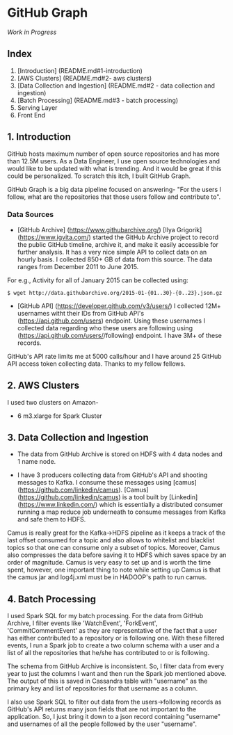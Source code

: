 # GitHub Graph
 
*Work in Progress*

## Index
1. [Introduction] (README.md#1-introduction)
2. [AWS Clusters] (README.md#2- aws clusters)
3. [Data Collection and Ingestion] (README.md#2 - data collection and ingestion)
4. [Batch Processing] (README.md#3 - batch processing)
5. Serving Layer
6. Front End

## 1. Introduction
GitHub hosts maximum number of open source repositories and has more than 12.5M users. As a Data Engineer, I use open source technologies and would like to be updated with what is trending. And it would be great if this could be personalized. To scratch this itch, I built GitHub Graph.

GitHub Graph is a big data pipeline focused on answering- "For the users I follow, what are the repositories that those users follow and contribute to".



### Data Sources
* [GitHub Archive] (https://www.githubarchive.org/)
[Ilya Grigorik] (https://www.igvita.com/) started the GitHub Archive project to record the public GitHub timeline, archive it, and make it easily accessible for further analysis. It has a very nice simple API to collect data on an hourly basis. I collected 850+ GB of data from this source. The data ranges from December 2011 to June 2015.

For e.g., Activity for all of January 2015	can be collected using:

    $ wget http://data.githubarchive.org/2015-01-{01..30}-{0..23}.json.gz

* [GitHub API] (https://developer.github.com/v3/users/)
I collected 12M+ usernames witht their IDs from GitHub API's (https://api.github.com/users) endpoint. Using these  usernames I collected data regarding who these users are following using (https://api.github.com/users/<username>/following) endpoint. I have 3M+ of these records. 

GitHub's API rate limits me at 5000 calls/hour and I have around 25 GitHub API access token collecting data. Thanks to my fellow fellows.

## 2. AWS Clusters 
I used two clusters on Amazon-
* 6 m3.xlarge for Spark Cluster

## 3. Data Collection and Ingestion 
* The data from GitHub Archive is stored on HDFS with 4 data nodes and 1 name node. 

* I have 3 producers collecting data from GitHub's API and shooting messages to Kafka. I consume these messages using [camus] (https://github.com/linkedin/camus). [Camus] (https://github.com/linkedin/camus) is a tool built by [Linkedin] (https://www.linkedin.com/) which is essentially a distributed consumer running a map reduce job underneath to consume messages from Kafka and safe them to HDFS.

Camus is really great for the Kafka->HDFS pipeline as it keeps a track of the last offset consumed for a topic and also allows to whitelist and blacklist topics so that one can consume only a subset of topics. Moreover, Camus also compresses the data before saving it to HDFS which saves space by an order of magnitude. Camus is very easy to set up and is worth the time spent, however, one important thing to note while setting up Camus is that the camus jar and log4j.xml must be in HADOOP's path to run camus. 

## 4. Batch Processing
I used Spark SQL for my batch processing. For the data from GitHub Archive, I filter events like 'WatchEvent', 'ForkEvent', 'CommitCommentEvent' as they are representative of the fact that a user has either contributed to a repository or is following one. With these filtered events, I run a Spark job to create a two column schema with a user and a list of all the repositories that he/she has contributed to or is following. 

The schema from GitHub Archive is inconsistent. So, I filter data from every year to just the columns I want and then run the Spark job mentioned above. The output of this is saved in Cassandra table with "username" as the primary key and list of repositories for that username as a column.

I also use Spark SQL to filter out data from the users->following records as GitHub's API returns many json fields that are not important to the application. So, I just bring it down to a json record containing "username" and usernames of all the people followed by the user "username".





